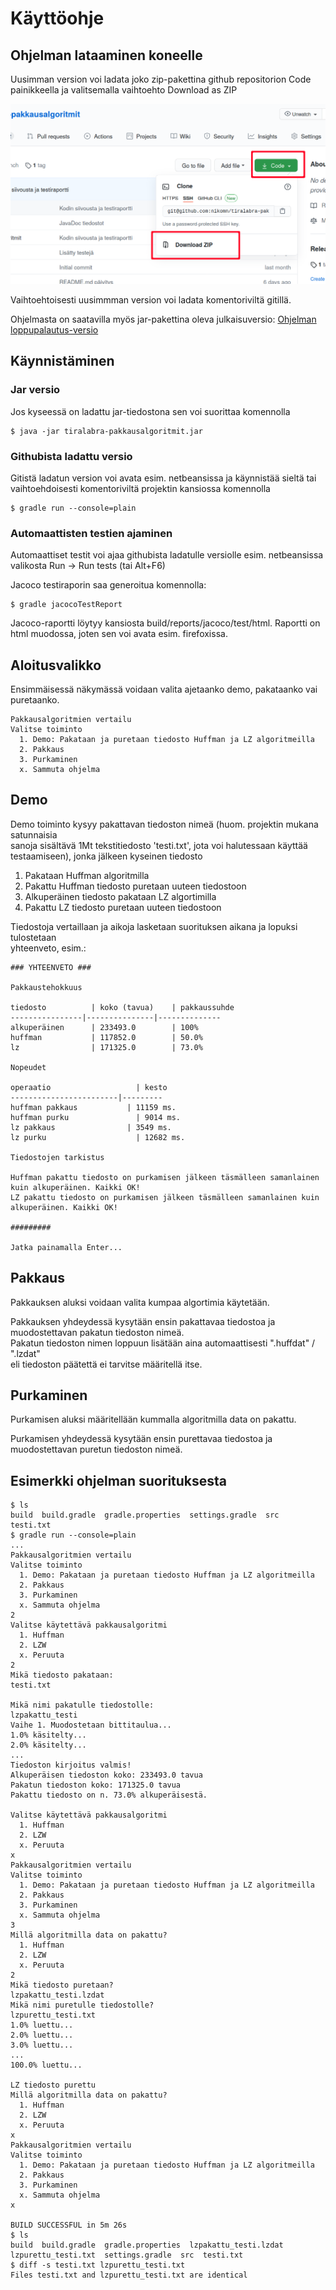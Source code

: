 # Käyttöohje

## Ohjelman lataaminen koneelle

Uusimman version voi ladata joko zip-pakettina github repositorion Code painikkeella
ja valitsemalla vaihtoehto Download as ZIP

![ZIP paketti githubista](https://github.com/nikomn/tiralabra-pakkausalgoritmit/blob/master/dokumentaatio/kuvat/ohjekuva1.png)

Vaihtoehtoisesti uusimmman version voi ladata komentoriviltä gitillä.

Ohjelmasta on saatavilla myös jar-pakettina oleva julkaisuversio:
[Ohjelman loppupalautus-versio](https://github.com/nikomn/tiralabra-pakkausalgoritmit/releases/tag/v1.0)



## Käynnistäminen

### Jar versio

Jos kyseessä on ladattu jar-tiedostona sen voi suorittaa komennolla

```console
$ java -jar tiralabra-pakkausalgoritmit.jar
```

### Githubista ladattu versio

Gitistä ladatun version voi avata esim. netbeansissa ja käynnistää sieltä tai
vaihtoehdoisesti komentoriviltä projektin kansiossa komennolla

```console
$ gradle run --console=plain
```

### Automaattisten testien ajaminen

Automaattiset testit voi ajaa githubista ladatulle versiolle esim. netbeansissa
valikosta Run -> Run tests (tai Alt+F6)

Jacoco testiraporin saa generoitua komennolla:

```console
$ gradle jacocoTestReport
```

Jacoco-raportti löytyy kansiosta build/reports/jacoco/test/html. Raportti on  
html muodossa, joten sen voi avata esim. firefoxissa.

## Aloitusvalikko

Ensimmäisessä näkymässä voidaan valita ajetaanko demo, pakataanko vai puretaanko.  

```console
Pakkausalgoritmien vertailu
Valitse toiminto
  1. Demo: Pakataan ja puretaan tiedosto Huffman ja LZ algoritmeilla
  2. Pakkaus
  3. Purkaminen
  x. Sammuta ohjelma
```

## Demo

Demo toiminto kysyy pakattavan tiedoston nimeä (huom. projektin mukana satunnaisia  
sanoja sisältävä 1Mt tekstitiedosto 'testi.txt', jota voi halutessaan käyttää  
testaamiseen), jonka jälkeen kyseinen tiedosto  

1. Pakataan Huffman algoritmilla
2. Pakattu Huffman tiedosto puretaan uuteen tiedostoon
3. Alkuperäinen tiedosto pakataan LZ algortimilla
4. Pakattu LZ tiedosto puretaan uuteen tiedostoon

Tiedostoja vertaillaan ja aikoja lasketaan suorituksen aikana ja lopuksi tulostetaan  
yhteenveto, esim.:  

```console
### YHTEENVETO ###

Pakkaustehokkuus

tiedosto	      | koko (tavua)	| pakkaussuhde
----------------|---------------|--------------
alkuperäinen	  | 233493.0	    | 100%
huffman     	  | 117852.0	    | 50.0%
lz          	  | 171325.0	    | 73.0%

Nopeudet

operaatio		            | kesto
------------------------|---------
huffman pakkaus		      | 11159 ms.
huffman purku		        | 9014 ms.
lz pakkaus		          | 3549 ms.
lz purku		            | 12682 ms.

Tiedostojen tarkistus

Huffman pakattu tiedosto on purkamisen jälkeen täsmälleen samanlainen kuin alkuperäinen. Kaikki OK!
LZ pakattu tiedosto on purkamisen jälkeen täsmälleen samanlainen kuin alkuperäinen. Kaikki OK!

#########

Jatka painamalla Enter...
```

## Pakkaus

Pakkauksen aluksi voidaan valita kumpaa algortimia käytetään.  

Pakkauksen yhdeydessä kysytään ensin pakattavaa tiedostoa ja muodostettavan pakatun tiedoston nimeä.  
Pakatun tiedoston nimen loppuun lisätään aina automaattisesti ".huffdat" / ".lzdat"  
eli tiedoston päätettä ei tarvitse määritellä itse.  


## Purkaminen

Purkamisen aluksi määritellään kummalla algoritmilla data on pakattu.  

Purkamisen yhdeydessä kysytään ensin purettavaa tiedostoa ja muodostettavan puretun tiedoston nimeä.  

## Esimerkki ohjelman suorituksesta

```console
$ ls
build  build.gradle  gradle.properties  settings.gradle  src  testi.txt
$ gradle run --console=plain
...
Pakkausalgoritmien vertailu
Valitse toiminto
  1. Demo: Pakataan ja puretaan tiedosto Huffman ja LZ algoritmeilla
  2. Pakkaus
  3. Purkaminen
  x. Sammuta ohjelma
2
Valitse käytettävä pakkausalgoritmi
  1. Huffman
  2. LZW
  x. Peruuta
2
Mikä tiedosto pakataan:
testi.txt

Mikä nimi pakatulle tiedostolle:
lzpakattu_testi
Vaihe 1. Muodostetaan bittitaulua...
1.0% käsitelty...
2.0% käsitelty...
...
Tiedoston kirjoitus valmis!
Alkuperäisen tiedoston koko: 233493.0 tavua
Pakatun tiedoston koko: 171325.0 tavua
Pakattu tiedosto on n. 73.0% alkuperäisestä.

Valitse käytettävä pakkausalgoritmi
  1. Huffman
  2. LZW
  x. Peruuta
x
Pakkausalgoritmien vertailu
Valitse toiminto
  1. Demo: Pakataan ja puretaan tiedosto Huffman ja LZ algoritmeilla
  2. Pakkaus
  3. Purkaminen
  x. Sammuta ohjelma
3
Millä algoritmilla data on pakattu?
  1. Huffman
  2. LZW
  x. Peruuta
2
Mikä tiedosto puretaan?
lzpakattu_testi.lzdat
Mikä nimi puretulle tiedostolle?
lzpurettu_testi.txt
1.0% luettu...
2.0% luettu...
3.0% luettu...
...
100.0% luettu...

LZ tiedosto purettu
Millä algoritmilla data on pakattu?
  1. Huffman
  2. LZW
  x. Peruuta  
x
Pakkausalgoritmien vertailu
Valitse toiminto
  1. Demo: Pakataan ja puretaan tiedosto Huffman ja LZ algoritmeilla
  2. Pakkaus
  3. Purkaminen
  x. Sammuta ohjelma
x

BUILD SUCCESSFUL in 5m 26s  
$ ls
build  build.gradle  gradle.properties  lzpakattu_testi.lzdat  lzpurettu_testi.txt  settings.gradle  src  testi.txt
$ diff -s testi.txt lzpurettu_testi.txt
Files testi.txt and lzpurettu_testi.txt are identical
```

